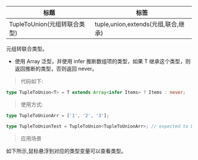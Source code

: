| 标题                         | 标签                                |
| ---------------------------- | ----------------------------------- |
| TupleToUnion(元组转联合类型) | tuple,union,extends(元组,联合,继承) |

元组转联合类型。

- 使用 Array 泛型，并使用 infer 推断数组项的类型，如果 T 继承这个类型，则返回推断的类型，否则返回 never。

> 代码如下:

```ts
type TupleToUnion<T> = T extends Array<infer Items> ? Items : never;
```

> 使用方式:

```ts
type TupleToUnionArr = ['1', '2', '3'];

type TupleToUnionTest = TupleToUnion<TupleToUnionArr>; // expected to be '1' | '2' | '3'
```

> 应用场景

如下所示,鼠标悬浮到对应的类型变量可以查看类型。

<div class="code-editor" data-url="codes/typescript/demo/TupleToUnion.ts" data-language="typescript"></div>
